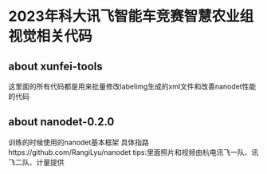 # 2023年科大讯飞智能车竞赛智慧农业组视觉相关代码
## about xunfei-tools
这里面的所有代码都是用来批量修改labelimg生成的xml文件和改善nanodet性能的代码
## about nanodet-0.2.0
训练的时候使用的nanodet基本框架 具体指路https://github.com/RangiLyu/nanodet
tips:里面照片和视频由杭电讯飞一队、讯飞二队、计量提供
